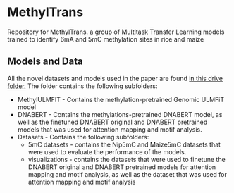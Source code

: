 # MethylTrans
Repository for MethylTrans. a group of Multitask Transfer Learning models trained to identify 6mA and 5mC methylation sites in rice and maize

## Models and Data

All the novel datasets and models used in the paper are found [in this drive folder.](https://drive.google.com/drive/folders/1DPTNrTcVR8tPy86mzPBaunLlqY2RnJHa?usp=sharing) The folder contains the following subfolders:

- MethylULMFIT - Contains the methylation-pretrained Genomic ULMFiT model
- DNABERT - Contains the methylations-pretrained DNABERT model, as well as the finetuned DNABERT original and DNABERT pretrained models that was used for attention mapping and motif analysis.
- Datasets - Contains the following subfolders:
  - 5mC datasets - contains the Nip5mC and Maize5mC datasets that were used to evaluate the performance of the models.
  - visualizations - contains the datasets that were used to finetune the DNABERT original and DNABERT pretrained models for attention mapping and motif analysis, as well as the dataset that was used for attention mapping and motif analysis
